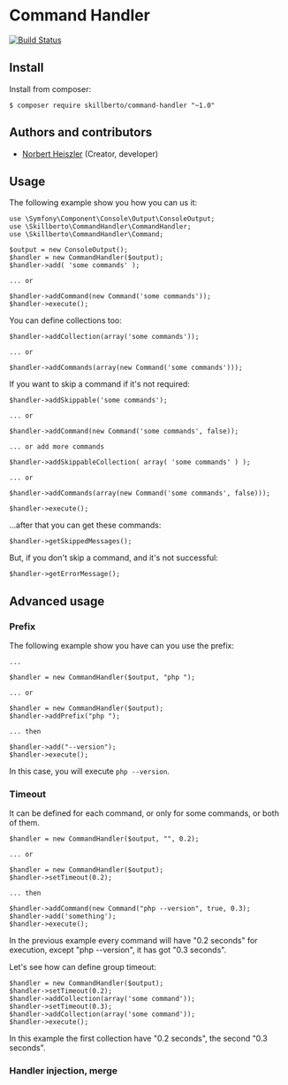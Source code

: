 # Command Handler
[![Build Status](https://travis-ci.org/skillberto/commandhandler.svg?branch=master)](https://travis-ci.org/skillberto/commandhandler)

## Install

Install from composer:
```
$ composer require skillberto/command-handler "~1.0"
```

## Authors and contributors
* [Norbert Heiszler](heiszler.norbert@gmail.com) (Creator, developer)

## Usage

The following example show you how you can us it:
```
use \Symfony\Component\Console\Output\ConsoleOutput;
use \Skillberto\CommandHandler\CommandHandler;
use \Skillberto\CommandHandler\Command;

$output = new ConsoleOutput();
$handler = new CommandHandler($output);
$handler->add( 'some commands' );

... or

$handler->addCommand(new Command('some commands'));
$handler->execute();
```

You can define collections too:
```
$handler->addCollection(array('some commands'));

... or

$handler->addCommands(array(new Command('some commands')));
```

If you want to skip a command if it's not required:
```
$handler->addSkippable('some commands');

... or

$handler->addCommand(new Command('some commands', false));

... or add more commands

$handler->addSkippableCollection( array( 'some commands' ) );

... or

$handler->addCommands(array(new Command('some commands', false)));

$handler->execute();
```

...after that you can get these commands:
```
$handler->getSkippedMessages();
```
But, if you don't skip a command, and it's not successful:
```
$handler->getErrorMessage();

```
## Advanced usage
### Prefix

The following example show you have can you use the prefix:

```
...

$handler = new CommandHandler($output, "php ");

... or

$handler = new CommandHandler($output);
$handler->addPrefix("php ");

... then

$handler->add("--version");
$handler->execute();
```
In this case, you will execute ```php --version```.

### Timeout

It can be defined for each command, or only for some commands, or both of them.
```
$handler = new CommandHandler($output, "", 0.2);

... or

$handler = new CommandHandler($output);
$handler->setTimeout(0.2);

... then

$handler->addCommand(new Command("php --version", true, 0.3);
$handler->add('something');
$handler->execute();
```
In the previous example every command will have "0.2 seconds" for execution, except "php --version", it has got "0.3 seconds".

Let's see how can define group timeout:
```
$handler = new CommandHandler($output);
$handler->setTimeout(0.2);
$handler->addCollection(array('some command'));
$handler->setTimeout(0.3);
$handler->addCollection(array('some command'));
$handler->execute();
```

In this example the first collection have "0.2 seconds", the second "0.3 seconds".

### Handler injection, merge
